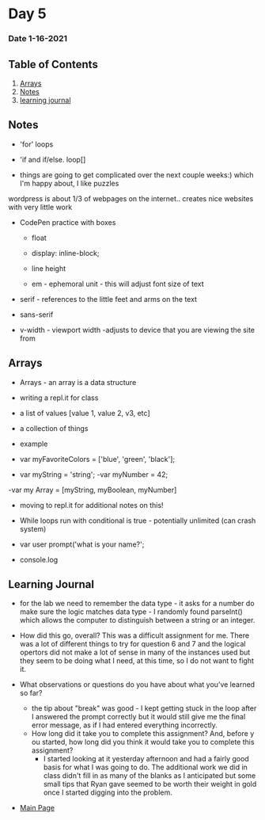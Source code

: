 # Day 5
### Date 1-16-2021
  
## Table of Contents
1. [Arrays](#arrays)
1. [Notes](#notes)
1. [learning journal](#learning-journal)

## Notes
- 'for' loops
- 'if and if/else. loop[]

- things are going to get complicated over the next couple weeks:) which I'm happy about, I like puzzles

wordpress is about 1/3 of webpages on the internet.. creates nice websites with very little work

- CodePen practice with boxes
  - float
  - display: inline-block;
   - line height

  - em - ephemoral unit - this will adjust font size of text

- serif - references to the little feet and arms on the text
- sans-serif

- v-width - viewport width -adjusts to device that you are viewing the site from


## Arrays
- Arrays - an array is a data structure
 - writing a repl.it for class
- a list of values [value 1, value 2, v3, etc]
- a collection of things

- example
- var myFavoriteColors = ['blue', 'green', 'black'];

- var myString = 'string';
-var myNumber = 42;

-var my Array = [myString, myBoolean, myNumber]

- moving to repl.it for additional notes on this!

- While loops run with conditional is true - potentially unlimited (can crash system)
- var user prompt('what is your name?';
- console.log

## Learning Journal
- for the lab we need to remember the data type - it asks for a number do make sure the logic matches data type - I randomly found parseInt() which allows the computer to distinguish between a string or an integer.  

- How did this go, overall? This was a difficult assignment for me. There was a lot of different things to try for question 6 and 7 and the logical opertors did not make a lot of sense in many of the instances used but they seem to be doing what I need, at this time, so I do not want to fight it.

- What observations or questions do you have about what you’ve learned so far?
    - the tip about "break" was good - I kept getting stuck in the loop after I answered the prompt correctly but it would still give me the final error message, as if I had entered everything incorrectly.
  - How long did it take you to complete this assignment? And, before you started, how long did you think it would take you to complete this assignment?
    - I started looking at it yesterday afternoon and had a fairly good basis for what I was going to do. The additional work we did in class didn't fill in as many of the blanks as I anticipated but some small tips that Ryan gave seemed to be worth their weight in gold once I started digging into the problem.

- [Main Page](https://jinman36.github.io/reading-notes/)